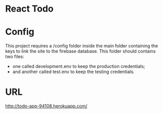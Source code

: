 # React Todo

# Config
This project requires a /config folder inside the main folder containing the keys to link the site to the firebase database.
This folder should contains two files:
- one called development.env to keep the production credentials;
- and another called test.env to keep the testing credentials.

# URL
http://todo-app-94108.herokuapp.com/
